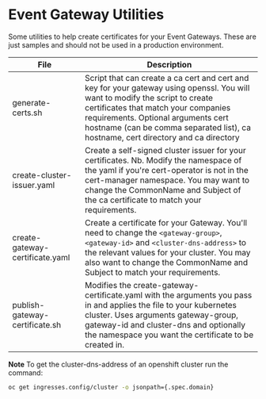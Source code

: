 # Event Gateway Utilities

Some utilities to help create certificates for your Event Gateways. These are just samples and should not be used in a production environment.

| File                 | Description |
| ------------- | ----------- |
| generate-certs.sh     | Script that can create a ca cert and cert and key for your gateway using openssl. You will want to modify the script to create certificates that match your companies requirements. Optional arguments cert hostname (can be comma separated list), ca hostname, cert directory and ca directory |
| create-cluster-issuer.yaml     | Create a self-signed cluster issuer for your certificates. Nb. Modify the namespace of the yaml if you're cert-operator is not in the cert-manager namespace. You may want to change the CommonName and Subject of the ca certificate to match your requirements. |
| create-gateway-certificate.yaml     | Create a certificate for your Gateway. You'll need to change the `<gateway-group>`, `<gateway-id>` and `<cluster-dns-address>` to the relevant values for your cluster. You may also want to change the CommonName and Subject to match your requirements.|
| publish-gateway-certificate.sh | Modifies the create-gateway-certificate.yaml with the arguments you pass in and applies the file to your kubernetes cluster. Uses arguments gateway-group, gateway-id and cluster-dns and optionally the namespace you want the certificate to be created in. |



**Note** To get the cluster-dns-address of an openshift cluster run the command:
```bash
oc get ingresses.config/cluster -o jsonpath={.spec.domain}
```